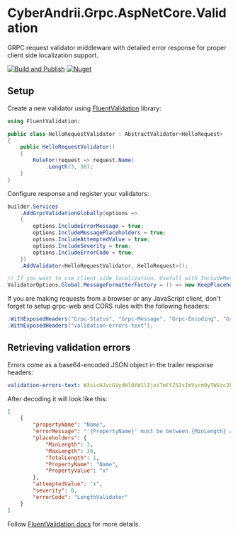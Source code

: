 ﻿# CyberAndrii.Grpc.AspNetCore.Validation

GRPC request validator middleware with detailed error response for proper client side localization support.

[![Build and Publish](https://github.com/CyberAndrii/CyberAndrii.Grpc.AspNetCore.Validation/actions/workflows/build.yml/badge.svg)](https://github.com/CyberAndrii/CyberAndrii.Grpc.AspNetCore.Validation/actions/workflows/build.yml)
[![Nuget](https://img.shields.io/nuget/v/CyberAndrii.Grpc.AspNetCore.Validation)](https://www.nuget.org/packages/CyberAndrii.Grpc.AspNetCore.Validation)

## Setup

Create a new validator using [FluentValidation](https://docs.fluentvalidation.net/en/latest/) library:

```csharp
using FluentValidation;

public class HelloRequestValidator : AbstractValidator<HelloRequest>
{
    public HelloRequestValidator()
    {
        RuleFor(request => request.Name)
            .Length(3, 30);
    }
}
```

Configure response and register your validators:

```csharp
builder.Services
    .AddGrpcValidationGlobally(options =>
    {
        options.IncludeErrorMessage = true;
        options.IncludeMessagePlaceholders = true;
        options.IncludeAttemptedValue = true;
        options.IncludeSeverity = true;
        options.IncludeErrorCode = true;
    })
    .AddValidator<HelloRequestValidator, HelloRequest>();

// If you want to use client side localization. Usefull with IncludeMessagePlaceholders enabled.
ValidatorOptions.Global.MessageFormatterFactory = () => new KeepPlaceholdersMessageFormatter();
```

If you are making requests from a browser or any JavaScript client,
don't forget to setup grpc-web and CORS rules with the following headers:

```csharp
.WithExposedHeaders("Grpc-Status", "Grpc-Message", "Grpc-Encoding", "Grpc-Accept-Encoding")
.WithExposedHeaders("validation-errors-text");
```

## Retrieving validation errors

Errors come as a base64-encoded JSON object in the trailer response headers:

```yaml
validation-errors-text: W3sicHJvcGVydHlOYW1lIjoiTmFtZSIsImVycm9yTWVzc2FnZSI6Ilx1MDAyN3tQcm9wZXJ0eU5hbWV9XHUwMDI3IG11c3QgYmUgYmV0d2VlbiB7TWluTGVuZ3RofSBhbmQge01heExlbmd0aH0gY2hhcmFjdGVycy4gWW91IGVudGVyZWQge1RvdGFsTGVuZ3RofSBjaGFyYWN0ZXJzLiIsInBsYWNlaG9sZGVycyI6eyJNaW5MZW5ndGgiOjMsIk1heExlbmd0aCI6MzAsIlRvdGFsTGVuZ3RoIjoxLCJQcm9wZXJ0eU5hbWUiOiJOYW1lIiwiUHJvcGVydHlWYWx1ZSI6IngifSwiYXR0ZW1wdGVkVmFsdWUiOiJ4Iiwic2V2ZXJpdHkiOjAsImVycm9yQ29kZSI6Ikxlbmd0aFZhbGlkYXRvciJ9XQ==
```

After decoding it will look like this:

```json
[
    {
        "propertyName": "Name",
        "errorMessage": "'{PropertyName}' must be between {MinLength} and {MaxLength} characters. You entered {TotalLength} characters.",
        "placeholders": {
            "MinLength": 3,
            "MaxLength": 30,
            "TotalLength": 1,
            "PropertyName": "Name",
            "PropertyValue": "x"
        },
        "attemptedValue": "x",
        "severity": 0,
        "errorCode": "LengthValidator"
    }
]
```

Follow [FluentValidation docs](https://docs.fluentvalidation.net/en/latest/) for more details.
